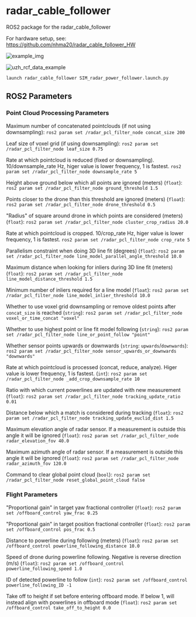 # radar_cable_follower
ROS2 package for the radar_cable_follower

For hardware setup, see:
https://github.com/nhma20/radar_cable_follower_HW


![example_img](https://user-images.githubusercontent.com/76950970/215746893-debff5af-c3ea-4d19-ae66-a356fabcba79.png)


![uzh_rcf_data_example](https://user-images.githubusercontent.com/76950970/208649778-fa7fce0c-6278-4dfc-a520-ef954ad83a8b.jpg)


```sh
launch radar_cable_follower SIM_radar_power_follower.launch.py
```

## ROS2 Parameters

### Point Cloud Processing Parameters

Maximum number of concatenated pointclouds (if not using downsampling):
`ros2 param set /radar_pcl_filter_node concat_size 200`

Leaf size of voxel grid (if using downsampling):
`ros2 param set /radar_pcl_filter_node leaf_size 0.75`

Rate at which pointcloud is reduced (fixed or downsampling). 10/downsample_rate Hz, higer value is lower frequency, 1 is fastest.
`ros2 param set /radar_pcl_filter_node downsample_rate 5`

Height above ground below which all points are ignored (meters) (`float`):
`ros2 param set /radar_pcl_filter_node ground_threshold 1.5`

Points closer to the drone than this threshold are ignored (meters) (`float`):
`ros2 param set /radar_pcl_filter_node drone_threshold 0.5`

"Radius" of square around drone in which points are considered (meters) (`float`):
`ros2 param set /radar_pcl_filter_node cluster_crop_radius 20.0`

Rate at which pointcloud is cropped. 10/crop_rate Hz, higer value is lower frequency, 1 is fastest.
`ros2 param set /radar_pcl_filter_node crop_rate 5`

Parallelism constraint when doing 3D line fit (degrees) (`float`):
`ros2 param set /radar_pcl_filter_node line_model_parallel_angle_threshold 10.0`

Maximum distance when looking for inliers during 3D line fit (meters) (`float`):
`ros2 param set /radar_pcl_filter_node line_model_distance_threshold 1.5`

Minimum number of inliers required for a line model (`float`):
`ros2 param set /radar_pcl_filter_node line_model_inlier_threshold 10.0`

Whether to use voxel grid downsampling or remove oldest points after `concat_size` is reached (`string`):
`ros2 param set /radar_pcl_filter_node voxel_or_time_concat "voxel"`

Whether to use highest point or line fit model following (`string`):
`ros2 param set /radar_pcl_filter_node line_or_point_follow "point"`

Whether sensor points upwards or downwards (`string`: `upwards`/`downwards`):
`ros2 param set /radar_pcl_filter_node sensor_upwards_or_downwards "downwards"`

Rate at which pointcloud is processed (concat, reduce, analyze). Higer value is lower frequency, 1 is fastest. (`int`):
`ros2 param set /radar_pcl_filter_node _add_crop_downsample_rate 10`

Ratio with which current powerlines are updated with new measurement (`float`):
`ros2 param set /radar_pcl_filter_node tracking_update_ratio 0.01`

Distance below which a match is considered during tracking (`float`):
`ros2 param set /radar_pcl_filter_node tracking_update_euclid_dist 1.5`

Maximum elevation angle of radar sensor. If a measurement is outside this angle it will be ignored (`float`):
`ros2 param set /radar_pcl_filter_node radar_elevation_fov 40.0`

Maximum azimuth angle of radar sensor. If a measurement is outside this angle it will be ignored (`float`):
`ros2 param set /radar_pcl_filter_node radar_azimuth_fov 120.0`

Command to clear global point cloud (`bool`):
`ros2 param set /radar_pcl_filter_node reset_global_point_cloud false`





### Flight Parameters

"Proportional gain" in target yaw fractional controller (`float`):
`ros2 param set /offboard_control yaw_frac 0.25`

"Proportional gain" in target position fractional controller (`float`):
`ros2 param set /offboard_control pos_frac 0.5`

Distance to powerline during following (meters) (`float`):
`ros2 param set /offboard_control powerline_following_distance 10.0`

Speed of drone during powerline following. Negative is reverse direction (m/s) (`float`):
`ros2 param set /offboard_control powerline_following_speed 1.0`

ID of detected powerline to follow (`int`):
`ros2 param set /offboard_control powerline_following_ID -1`

Take off to height if set before entering offboard mode. If below 1, will instead align with powerlines in offboard mode (`float`):
`ros2 param set /offboard_control take_off_to_height 0.0`

